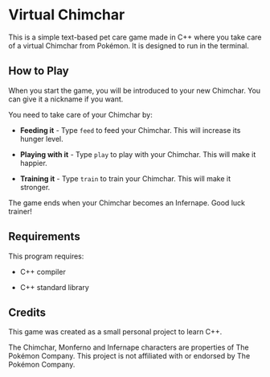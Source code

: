 # Virtual Chimchar
This is a simple text-based pet care game made in C++ where you take care of a virtual Chimchar from Pokémon. It is designed to run in the terminal.

## How to Play
When you start the game, you will be introduced to your new Chimchar. You can give it a nickname if you want.

You need to take care of your Chimchar by:

- **Feeding it** - Type `feed` to feed your Chimchar. This will increase its hunger level.

- **Playing with it** - Type `play` to play with your Chimchar. This will make it happier.

- **Training it** - Type `train` to train your Chimchar. This will make it stronger.

The game ends when your Chimchar becomes an Infernape. Good luck trainer!

## Requirements
This program requires:

- C++ compiler

- C++ standard library

## Credits
This game was created as a small personal project to learn C++.

The Chimchar, Monferno and Infernape characters are properties of The Pokémon Company. This project is not affiliated with or endorsed by The Pokémon Company.

